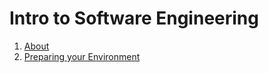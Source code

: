 # Intro to Software Engineering
1. [About](./about.md)
2. [Preparing your Environment](lesson01.md) 
